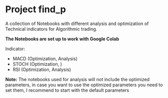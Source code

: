 # Project find_p
A collection of Notebooks with different analysis and optimization of Technical indicators for
Algorithmic trading.

**The Notebooks are set up to work with Google Colab**

Indicator:

* MACD (Optimization, Analysis)
* STOCH (Optimization, )
* RSI (Optimization, Analysis)

**Note:** The notebooks used for analysis will not include the optimized 
parameters, in case you want to use the optimized parameters you need 
to set them, I recommend to start with the default parameters

